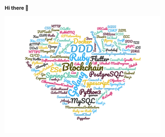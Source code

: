 ### Hi there 👋

<!--
Java, Spring Boot, Spring Cloud, Golang, K8s, Kong, OAuth2, IAM, Javascript, ES6, Typescript, CSS, SCSS, SASS, LESS, React, Vue.js, Next.js, Nuxt.js, node.js, Ruby, Sequel, ActiveRecord, Ruby on Rails, Python2, Python3, Django, MySQL, PostgreSQL, Docker, Docker-compose, Gin, Echo, MongoDB, C99, MFC, Cpp, Cocos2d-x, Cocos2d-js, HTTP, RTMP, RTP, TS, TLS, MP4, HTTPS, CSRF, DDoS, Replay Attacks, Lua, jsbridge, Flutter, iOS, Android, Swift, Kotlin, Objective-C, Dart2, JWT, Wechat-MiniProgram, Erlang, Actor Model, Communicating Sequential Processes, Jupyter Notebook,  flyway, Blockchain, Ethereum Smart Contract, RSA, ECC, MD5, SHA256, Base64, Egret, Sketch, Fima, Nginx, Linux, Ubuntu Server, AWS, Aliyun, Tencent Cloud, UCloud, Puppeteer, Cypress, Cucumber.js, TDD, BDD, Pair Programming, Trunk Development, Scurm, Kanban, XP, UML, Software Architecture, DDD, Event Storming, Microservices Architecture, CI/CD, Jenkins, Trello, JIRA, Git, Gitflow, Vim, MacVim, VS Code, web3, quorum, Protobuf, gRPC, RxSwift, Koa, Express, Redis, Kafka, RabbitMQ, CocoaPods, Gradle, Maven, Leancloud, Serverless, AFNetworking, Alamofire
-->

![skills](./skills.jpg)
